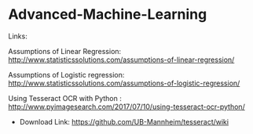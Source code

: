 # Advanced-Machine-Learning

Links: 

Assumptions of Linear Regression: http://www.statisticssolutions.com/assumptions-of-linear-regression/


Assumptions of Logistic regression: http://www.statisticssolutions.com/assumptions-of-logistic-regression/


Using Tesseract OCR with Python : http://www.pyimagesearch.com/2017/07/10/using-tesseract-ocr-python/
* Download Link: https://github.com/UB-Mannheim/tesseract/wiki
